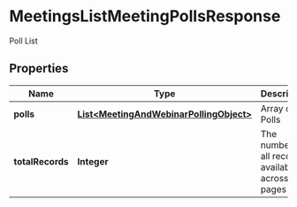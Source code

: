 

# MeetingsListMeetingPollsResponse

Poll List

## Properties

| Name | Type | Description | Notes |
|------------ | ------------- | ------------- | -------------|
|**polls** | [**List&lt;MeetingAndWebinarPollingObject&gt;**](MeetingAndWebinarPollingObject.md) | Array of Polls |  [optional] |
|**totalRecords** | **Integer** | The number of all records available across pages |  [optional] |



